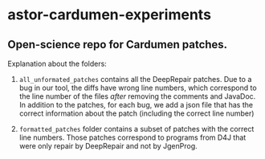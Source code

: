 # astor-cardumen-experiments

## Open-science repo for Cardumen patches.

Explanation about  the folders:

1. `all_unformated_patches` contains all the DeepRepair patches. 
Due to a bug in our tool, the diffs have wrong line numbers, which correspond to the line number of the files *after* removing the comments and JavaDoc. 
In addition to the patches, for each bug, we add a json file that has the correct information about the patch (including the correct line number)

2. `formatted_patches` folder contains a subset of patches with the correct line numbers.
Those patches correspond to programs from D4J that were only repair by DeepRepair and not by JgenProg.




